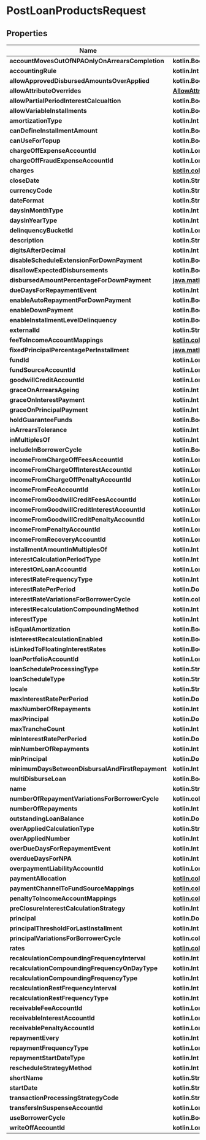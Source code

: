
# PostLoanProductsRequest

## Properties
| Name | Type | Description | Notes |
| ------------ | ------------- | ------------- | ------------- |
| **accountMovesOutOfNPAOnlyOnArrearsCompletion** | **kotlin.Boolean** |  |  [optional] |
| **accountingRule** | **kotlin.Int** |  |  [optional] |
| **allowApprovedDisbursedAmountsOverApplied** | **kotlin.Boolean** |  |  [optional] |
| **allowAttributeOverrides** | [**AllowAttributeOverrides**](AllowAttributeOverrides.md) |  |  [optional] |
| **allowPartialPeriodInterestCalcualtion** | **kotlin.Boolean** |  |  [optional] |
| **allowVariableInstallments** | **kotlin.Boolean** |  |  [optional] |
| **amortizationType** | **kotlin.Int** |  |  [optional] |
| **canDefineInstallmentAmount** | **kotlin.Boolean** |  |  [optional] |
| **canUseForTopup** | **kotlin.Boolean** |  |  [optional] |
| **chargeOffExpenseAccountId** | **kotlin.Long** |  |  [optional] |
| **chargeOffFraudExpenseAccountId** | **kotlin.Long** |  |  [optional] |
| **charges** | [**kotlin.collections.List&lt;ChargeData&gt;**](ChargeData.md) |  |  [optional] |
| **closeDate** | **kotlin.String** |  |  [optional] |
| **currencyCode** | **kotlin.String** |  |  [optional] |
| **dateFormat** | **kotlin.String** |  |  [optional] |
| **daysInMonthType** | **kotlin.Int** |  |  [optional] |
| **daysInYearType** | **kotlin.Int** |  |  [optional] |
| **delinquencyBucketId** | **kotlin.Long** |  |  [optional] |
| **description** | **kotlin.String** |  |  [optional] |
| **digitsAfterDecimal** | **kotlin.Int** |  |  [optional] |
| **disableScheduleExtensionForDownPayment** | **kotlin.Boolean** |  |  [optional] |
| **disallowExpectedDisbursements** | **kotlin.Boolean** |  |  [optional] |
| **disbursedAmountPercentageForDownPayment** | [**java.math.BigDecimal**](java.math.BigDecimal.md) |  |  [optional] |
| **dueDaysForRepaymentEvent** | **kotlin.Int** |  |  [optional] |
| **enableAutoRepaymentForDownPayment** | **kotlin.Boolean** |  |  [optional] |
| **enableDownPayment** | **kotlin.Boolean** |  |  [optional] |
| **enableInstallmentLevelDelinquency** | **kotlin.Boolean** |  |  [optional] |
| **externalId** | **kotlin.String** |  |  [optional] |
| **feeToIncomeAccountMappings** | [**kotlin.collections.List&lt;GetLoanFeeToIncomeAccountMappings&gt;**](GetLoanFeeToIncomeAccountMappings.md) |  |  [optional] |
| **fixedPrincipalPercentagePerInstallment** | [**java.math.BigDecimal**](java.math.BigDecimal.md) |  |  [optional] |
| **fundId** | **kotlin.Long** |  |  [optional] |
| **fundSourceAccountId** | **kotlin.Long** |  |  [optional] |
| **goodwillCreditAccountId** | **kotlin.Long** |  |  [optional] |
| **graceOnArrearsAgeing** | **kotlin.Int** |  |  [optional] |
| **graceOnInterestPayment** | **kotlin.Int** |  |  [optional] |
| **graceOnPrincipalPayment** | **kotlin.Int** |  |  [optional] |
| **holdGuaranteeFunds** | **kotlin.Boolean** |  |  [optional] |
| **inArrearsTolerance** | **kotlin.Int** |  |  [optional] |
| **inMultiplesOf** | **kotlin.Int** |  |  [optional] |
| **includeInBorrowerCycle** | **kotlin.Boolean** |  |  [optional] |
| **incomeFromChargeOffFeesAccountId** | **kotlin.Long** |  |  [optional] |
| **incomeFromChargeOffInterestAccountId** | **kotlin.Long** |  |  [optional] |
| **incomeFromChargeOffPenaltyAccountId** | **kotlin.Long** |  |  [optional] |
| **incomeFromFeeAccountId** | **kotlin.Long** |  |  [optional] |
| **incomeFromGoodwillCreditFeesAccountId** | **kotlin.Long** |  |  [optional] |
| **incomeFromGoodwillCreditInterestAccountId** | **kotlin.Long** |  |  [optional] |
| **incomeFromGoodwillCreditPenaltyAccountId** | **kotlin.Long** |  |  [optional] |
| **incomeFromPenaltyAccountId** | **kotlin.Long** |  |  [optional] |
| **incomeFromRecoveryAccountId** | **kotlin.Long** |  |  [optional] |
| **installmentAmountInMultiplesOf** | **kotlin.Int** |  |  [optional] |
| **interestCalculationPeriodType** | **kotlin.Int** |  |  [optional] |
| **interestOnLoanAccountId** | **kotlin.Long** |  |  [optional] |
| **interestRateFrequencyType** | **kotlin.Int** |  |  [optional] |
| **interestRatePerPeriod** | **kotlin.Double** |  |  [optional] |
| **interestRateVariationsForBorrowerCycle** | **kotlin.collections.List&lt;kotlin.Int&gt;** |  |  [optional] |
| **interestRecalculationCompoundingMethod** | **kotlin.Int** |  |  [optional] |
| **interestType** | **kotlin.Int** |  |  [optional] |
| **isEqualAmortization** | **kotlin.Boolean** |  |  [optional] |
| **isInterestRecalculationEnabled** | **kotlin.Boolean** |  |  [optional] |
| **isLinkedToFloatingInterestRates** | **kotlin.Boolean** |  |  [optional] |
| **loanPortfolioAccountId** | **kotlin.Long** |  |  [optional] |
| **loanScheduleProcessingType** | **kotlin.String** |  |  [optional] |
| **loanScheduleType** | **kotlin.String** |  |  [optional] |
| **locale** | **kotlin.String** |  |  [optional] |
| **maxInterestRatePerPeriod** | **kotlin.Double** |  |  [optional] |
| **maxNumberOfRepayments** | **kotlin.Int** |  |  [optional] |
| **maxPrincipal** | **kotlin.Double** |  |  [optional] |
| **maxTrancheCount** | **kotlin.Int** |  |  [optional] |
| **minInterestRatePerPeriod** | **kotlin.Double** |  |  [optional] |
| **minNumberOfRepayments** | **kotlin.Int** |  |  [optional] |
| **minPrincipal** | **kotlin.Double** |  |  [optional] |
| **minimumDaysBetweenDisbursalAndFirstRepayment** | **kotlin.Int** |  |  [optional] |
| **multiDisburseLoan** | **kotlin.Boolean** |  |  [optional] |
| **name** | **kotlin.String** |  |  [optional] |
| **numberOfRepaymentVariationsForBorrowerCycle** | **kotlin.collections.List&lt;kotlin.Int&gt;** |  |  [optional] |
| **numberOfRepayments** | **kotlin.Int** |  |  [optional] |
| **outstandingLoanBalance** | **kotlin.Double** |  |  [optional] |
| **overAppliedCalculationType** | **kotlin.String** |  |  [optional] |
| **overAppliedNumber** | **kotlin.Int** |  |  [optional] |
| **overDueDaysForRepaymentEvent** | **kotlin.Int** |  |  [optional] |
| **overdueDaysForNPA** | **kotlin.Int** |  |  [optional] |
| **overpaymentLiabilityAccountId** | **kotlin.Long** |  |  [optional] |
| **paymentAllocation** | [**kotlin.collections.List&lt;AdvancedPaymentData&gt;**](AdvancedPaymentData.md) |  |  [optional] |
| **paymentChannelToFundSourceMappings** | [**kotlin.collections.List&lt;GetLoanPaymentChannelToFundSourceMappings&gt;**](GetLoanPaymentChannelToFundSourceMappings.md) |  |  [optional] |
| **penaltyToIncomeAccountMappings** | [**kotlin.collections.List&lt;ChargeToGLAccountMapper&gt;**](ChargeToGLAccountMapper.md) |  |  [optional] |
| **preClosureInterestCalculationStrategy** | **kotlin.Int** |  |  [optional] |
| **principal** | **kotlin.Double** |  |  [optional] |
| **principalThresholdForLastInstallment** | **kotlin.Int** |  |  [optional] |
| **principalVariationsForBorrowerCycle** | **kotlin.collections.List&lt;kotlin.Int&gt;** |  |  [optional] |
| **rates** | [**kotlin.collections.List&lt;RateData&gt;**](RateData.md) |  |  [optional] |
| **recalculationCompoundingFrequencyInterval** | **kotlin.Int** |  |  [optional] |
| **recalculationCompoundingFrequencyOnDayType** | **kotlin.Int** |  |  [optional] |
| **recalculationCompoundingFrequencyType** | **kotlin.Int** |  |  [optional] |
| **recalculationRestFrequencyInterval** | **kotlin.Int** |  |  [optional] |
| **recalculationRestFrequencyType** | **kotlin.Int** |  |  [optional] |
| **receivableFeeAccountId** | **kotlin.Long** |  |  [optional] |
| **receivableInterestAccountId** | **kotlin.Long** |  |  [optional] |
| **receivablePenaltyAccountId** | **kotlin.Long** |  |  [optional] |
| **repaymentEvery** | **kotlin.Int** |  |  [optional] |
| **repaymentFrequencyType** | **kotlin.Long** |  |  [optional] |
| **repaymentStartDateType** | **kotlin.Int** |  |  [optional] |
| **rescheduleStrategyMethod** | **kotlin.Int** |  |  [optional] |
| **shortName** | **kotlin.String** |  |  [optional] |
| **startDate** | **kotlin.String** |  |  [optional] |
| **transactionProcessingStrategyCode** | **kotlin.String** |  |  [optional] |
| **transfersInSuspenseAccountId** | **kotlin.Long** |  |  [optional] |
| **useBorrowerCycle** | **kotlin.Boolean** |  |  [optional] |
| **writeOffAccountId** | **kotlin.Long** |  |  [optional] |




